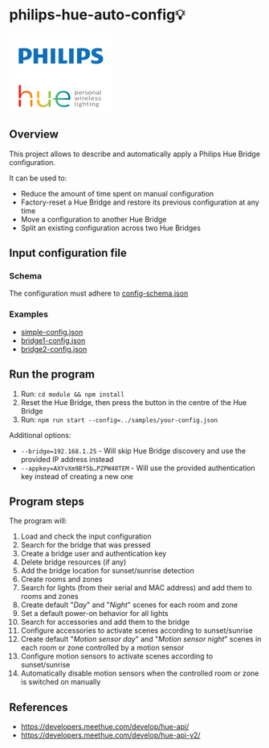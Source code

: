 # philips-hue-auto-config💡

[![](./res/idrKrdVpQk.svg)](https://www.philips-hue.com/)

## Overview

This project allows to describe and automatically apply a Philips Hue Bridge configuration.

It can be used to:
* Reduce the amount of time spent on manual configuration
* Factory-reset a Hue Bridge and restore its previous configuration at any time
* Move a configuration to another Hue Bridge 
* Split an existing configuration across two Hue Bridges

## Input configuration file

### Schema
The configuration must adhere to [config-schema.json](./module/src/config/config-schema.json)

### Examples
* [simple-config.json](./samples/simple-config.json)
* [bridge1-config.json](./samples/bridge1-config.json)
* [bridge2-config.json](./samples/bridge2-config.json)

## Run the program

1. Run: `cd module && npm install` 
2. Reset the Hue Bridge, then press the button in the centre of the Hue Bridge
3. Run: `npm run start --config=../samples/your-config.json`

Additional options:
* `--bridge=192.168.1.25` - Will skip Hue Bridge discovery and use the provided IP address instead
* `--appkey=AXYvXm9Bf5b…PZPW40TEM` - Will use the provided authentication key instead of creating a new one

## Program steps

The program will:

1. Load and check the input configuration
2. Search for the bridge that was pressed
3. Create a bridge user and authentication key
4. Delete bridge resources (if any)
5. Add the bridge location for sunset/sunrise detection
6. Create rooms and zones
7. Search for lights (from their serial and MAC address) and add them to rooms and zones
8. Create default "_Day_" and "_Night_" scenes for each room and zone
9. Set a default power-on behavior for all lights
10. Search for accessories and add them to the bridge
11. Configure accessories to activate scenes according to sunset/sunrise
12. Create default "_Motion sensor day_" and "_Motion sensor night_" scenes in each room or zone controlled by a motion sensor
13. Configure motion sensors to activate scenes according to sunset/sunrise
13. Automatically disable motion sensors when the controlled room or zone is switched on manually

## References

* https://developers.meethue.com/develop/hue-api/
* https://developers.meethue.com/develop/hue-api-v2/